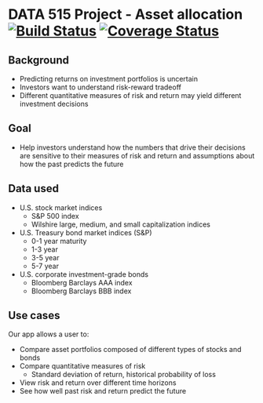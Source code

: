 # DATA 515 Project - Asset allocation [![Build Status](https://travis-ci.org/viv-r/asset-allocation.svg?branch=master)](https://travis-ci.org/viv-r/asset-allocation) [![Coverage Status](https://coveralls.io/repos/github/viv-r/asset-allocation/badge.svg?branch=master)](https://coveralls.io/github/viv-r/asset-allocation?branch=master)

## Background

  - Predicting returns on investment portfolios is uncertain
  - Investors want to understand risk-reward tradeoff
  - Different quantitative measures of risk and return may yield different investment decisions
  
## Goal

  - Help investors understand how the numbers that drive their decisions are sensitive to their measures of risk and return and assumptions about how the past predicts the future

## Data used

  - U.S. stock market indices
    - S&P 500 index
    - Wilshire large, medium, and small capitalization indices
  - U.S. Treasury bond market indices (S&P)
    - 0-1 year maturity
    - 1-3 year
    - 3-5 year
    - 5-7 year
  - U.S. corporate investment-grade bonds
    - Bloomberg Barclays AAA index
    - Bloomberg Barclays BBB index

## Use cases

Our app allows a user to:
  - Compare asset portfolios composed of different types of stocks and bonds
  - Compare quantitative measures of risk
    - Standard deviation of return, historical probability of loss
  - View risk and return over different time horizons
  - See how well past risk and return predict the future
